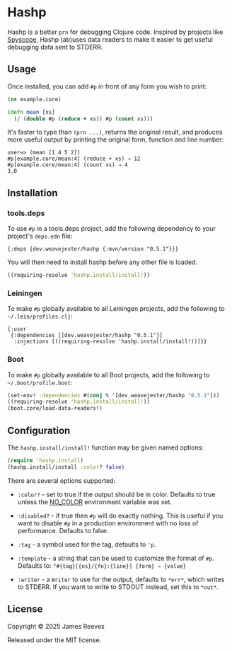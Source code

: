 # Hashp

Hashp is a better `prn` for debugging Clojure code. Inspired by
projects like [Spyscope][], Hashp (ab)uses data readers to make it
easier to get useful debugging data sent to STDERR.

[spyscope]: https://github.com/dgrnbrg/spyscope

## Usage

Once installed, you can add `#p` in front of any form you wish to
print:

```clojure
(ns example.core)

(defn mean [xs]
  (/ (double #p (reduce + xs)) #p (count xs)))
```

It's faster to type than `(prn ...)`, returns the original result, and
produces more useful output by printing the original form, function
and line number:

```
user=> (mean [1 4 5 2])
#p[example.core/mean:4] (reduce + xs) ⇒ 12
#p[example.core/mean:4] (count xs) ⇒ 4
3.0
```

## Installation

### tools.deps

To use `#p` in a tools.deps project, add the following dependency to
your project's `deps.edn` file:

```edn
{:deps {dev.weavejester/hashp {:mvn/version "0.5.1"}}}
```

You will then need to install hashp before any other file is loaded.

```clojure
((requiring-resolve 'hashp.install/install!))
```

### Leiningen

To make `#p` globally available to all Leiningen projects, add the
following to `~/.lein/profiles.clj`:

```edn
{:user
 {:dependencies [[dev.weavejester/hashp "0.5.1"]]
  :injections [((requiring-resolve 'hashp.install/install!))]}}
```

### Boot

To make `#p` globally available to all Boot projects, add the following
to `~/.boot/profile.boot`:

```clojure
(set-env! :dependencies #(conj % '[dev.weavejester/hashp "0.5.1"]))
((requiring-resolve 'hashp.install/install!))
(boot.core/load-data-readers!)
```

## Configuration

The `hashp.install/install!` function may be given named options:

```clojure
(require 'hashp.install)
(hashp.install/install :color? false)
```

There are several options supported:

- `:color?` - set to true if the output should be in color. Defaults to
  true unless the [NO_COLOR][] environment variable was set.

- `:disabled?` - if true then `#p` will do exactly nothing. This is
  useful if you want to disable `#p` in a production environment with
  no loss of performance. Defaults to false.

- `:tag` - a symbol used for the tag, defaults to `'p`.

- `:template` - a string that can be used to customize the format of
  `#p`. Defaults to: `"#{tag}[{ns}/{fn}:{line}] {form} ⇒ {value}`

- `:writer` - a `Writer` to use for the output, defaults to `*err*`,
  which writes to STDERR. If you want to write to STDOUT instead, set
  this to `*out*`.

[no_color]: https://no-color.org/

## License

Copyright © 2025 James Reeves

Released under the MIT license.
